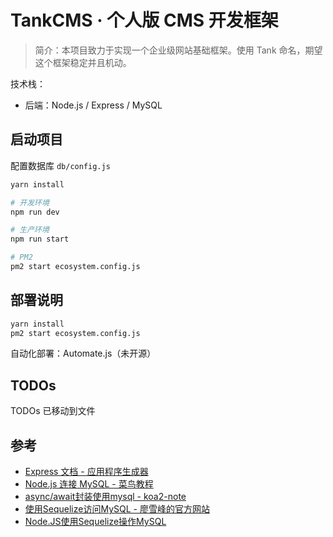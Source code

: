 # TankCMS · 个人版 CMS 开发框架

> 简介：本项目致力于实现一个企业级网站基础框架。使用 Tank 命名，期望这个框架稳定并且机动。 

技术栈：

- 后端：Node.js / Express / MySQL

## 启动项目

配置数据库 `db/config.js`

```sh
yarn install

# 开发环境
npm run dev

# 生产环境
npm run start

# PM2
pm2 start ecosystem.config.js
```

## 部署说明

```sh
yarn install
pm2 start ecosystem.config.js
```

自动化部署：Automate.js（未开源）

## TODOs

TODOs 已移动到文件

## 参考

- [Express 文档 - 应用程序生成器](https://expressjs.com/zh-cn/starter/generator.html)
- [Node.js 连接 MySQL - 菜鸟教程](http://www.runoob.com/nodejs/nodejs-mysql.html)
- [async/await封装使用mysql - koa2-note](https://chenshenhai.github.io/koa2-note/note/mysql/async.html)
- [使用Sequelize访问MySQL - 廖雪峰的官方网站](https://www.liaoxuefeng.com/wiki/1022910821149312/1101571555324224)
- [Node.JS使用Sequelize操作MySQL](https://www.jianshu.com/p/797e10fe2393)
 
 
